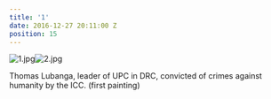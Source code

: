 ```yaml
---
title: '1'
date: 2016-12-27 20:11:00 Z
position: 15
---
```


![1.jpg](/uploads/1.jpg)![2.jpg](/uploads/2.jpg)

Thomas Lubanga, leader of UPC in DRC, convicted of crimes against humanity by the ICC. (first painting)